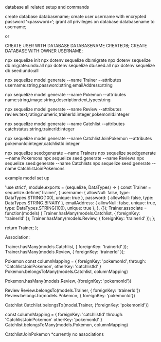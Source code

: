 database all related setup and commands

create database databasename;
create user username with encrypted password '«password»';
grant all privileges on database databasename to username;

or

CREATE USER WITH DATABASE DATABASENAME CREATEDB;
CREATE DATABASE WITH OWNER USERNAME;

npx sequelize init
npx dotenv sequelize db:migrate
npx dotenv sequelize db:migrate:undo:all
npx dotenv sequelize db:seed:all
npx dotenv sequelize db:seed:undo:all

npx sequelize model:generate --name Trainer --attributes username:string,password:string,emailAddress:string

npx sequelize model:generate --name Pokemon --attributes name:string,image:string,description:text,type:string

npx sequelize model:generate --name Review --attributes review:text,rating:numeric,trainerId:integer,pokemonId:integer

npx sequelize model:generate --name Catchlist --attributes catchstatus:string,trainerId:integer

npx sequelize model:generate --name CatchlistJoinPokemon --attributes pokemonId:integer,catchlistId:integer

npx sequelize seed:generate --name Trainers
npx sequelize seed:generate --name Pokemons
npx sequelize seed:generate --name Reviews
npx sequelize seed:generate --name Catchlists
npx sequelize seed:generate --name CatchlistJoinPokemons

example model set up

'use strict';
module.exports = (sequelize, DataTypes) => {
  const Trainer = sequelize.define('Trainer', {
    username: {
      allowNull: false,
      type: DataTypes.STRING(100),
      unique: true
    },
    password: {
      allowNull: false,
      type: DataTypes.STRING.BINARY
    },
    emailAddress: {
      allowNull: false,
      unique: true,
      type: DataTypes.STRING(100),
      unique: true
    },
  }, {});
  Trainer.associate = function(models) {
    Trainer.hasMany(models.Catchlist, { foreignKey: 'trainerId' });
    Trainer.hasMany(models.Review, { foreignKey: 'trainerId' });
  };

  return Trainer;
};

Association:


Trainer.hasMany(models.Catchlist, { foreignKey: 'trainerId' });
Trainer.hasMany(models.Review, { foreignKey: 'trainerId' });

Pokemon
const columnMapping = {
  foreignKey: 'pokemonId',
  through: 'CatchlistJoinPokemon',
  otherKey: 'catchlistId'
}
Pokemon.belongsToMany(models.Catchlist, columnMapping)

Pokemon.hasMany(models.Review, {foreignKey: 'pokemonId'})

Review
Review.belongsTo(models.Trainer, { foreignKey: 'trainerId'})
Review.belongsTo(models.Pokemon, { foreignKey: 'pokemonId'})

Catchlist
Catchlist.belongsTo(model.Trainer, {foreignKey: 'pokemonId'})

const columnMapping = {
  foreignKey: 'catchlistId'
  through: 'CatchlistJoinPokemon'
  otherKey: 'pokemonId'
}
Catchlist.belongsToMany(models.Pokemon, columnMapping)

CatchlistJoinPokemon
*currently no associations
